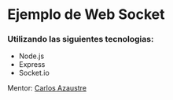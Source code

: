 # Ejemplo de Web Socket
### Utilizando las siguientes tecnologias:
- Node.js
- Express
- Socket.io

Mentor: [Carlos Azaustre](https://www.youtube.com/watch?v=ppiAvvkvAz0)